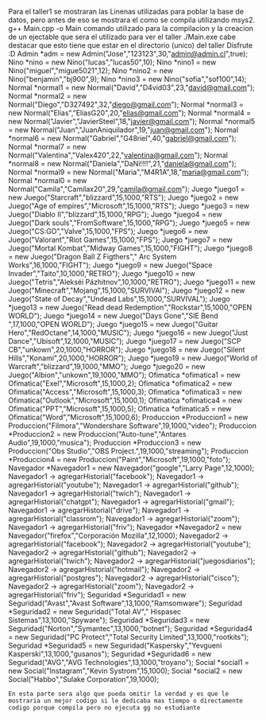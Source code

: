 Para el taller1 se mostraran las Linenas utilizadas para poblar la base de datos, pero antes de eso se mostrara el como se compila utilizando msys2.
g++ Main.cpp -o Main
comando utilizado para la compilacion y la creacion de un ejectable que sera el utilizado para ver el taller
./Main.exe
cabe destacar que esto tiene que estar en el directorio (unico) del taller
Disfrute :D
    Admin *adm = new Admin("Jose","123123",30,"admin@admin.cl",true);
    Nino *nino = new Nino("lucas","lucas50",10);
    Nino *nino1 = new Nino("miguel","migue5021",12);
    Nino *nino2 = new Nino("benjamin","bj900",9);
    Nino *nino3 = new Nino("sofia","sof100",14);
    Normal *normal1 = new Normal("David","D4vid03",23,"david@gmail.com");
    Normal *normal2 = new Normal("Diego","D327492",32,"diego@gmail.com");
    Normal *normal3 = new Normal("Elias","EliasG20",20,"elias@gmail.com");
    Normal *normal4 = new Normal("Javier","JavierSteel",18,"javier@gmail.com");
    Normal *normal5 = new Normal("Juan","JuanAniquilador",19,"juan@gmail.com");
    Normal *normal6 = new Normal("Gabriel","G48riel",40,"gabriel@gmail.com");
    Normal *normal7 = new Normal("Valentina","Valex420",22,"valentina@gmail.com");
    Normal *normal8 = new Normal("Daniela","DaNi!!!!",21,"daniela@gmail.com");
    Normal *normal9 = new Normal("Maria","M4R1A",18,"maria@gmail.com");
    Normal *normal0 = new Normal("Camila","Camilax20",29,"camila@gmail.com");
    Juego *juego1 = new Juego("Starcraft","blizzard",15,1000,"RTS");
    Juego *juego2 = new Juego("Age of empires","Microsoft",15,1000,"RTS");
    Juego *juego3 = new Juego("Diablo II","blizzard",15,1000,"RPG");
    Juego *juego4 = new Juego("Dark souls","FromSoftware",15,1000,"RPG");
    Juego *juego5 = new Juego("CS:GO","Valve",15,1000,"FPS");
    Juego *juego6 = new Juego("Valorant","Riot Games",15,1000,"FPS");
    Juego *juego7 = new Juego("Mortal Kombat","Midway Games",15,1000,"FIGHT");
    Juego *juego8 = new Juego("Dragon Ball Z Figthers"," Arc System Works",16,1000,"FIGHT");
    Juego *juego9 = new Juego("Space Invader","Taito",10,1000,"RETRO");
    Juego *juego10 = new Juego("Tetris","Alekséi Pázhitnov",10,1000,"RETRO");
    Juego *juego11 = new Juego("Minecraft","Mojang",15,1000,"SURVIVAl");
    Juego *juego12 = new Juego("State of Decay","Undead Labs",15,1000,"SURVIVAL");
    Juego *juego13 = new Juego("Read dead Redemption","Rockstar",15,1000,"OPEN WORLD");
    Juego *juego14 = new Juego("Days Gone","SIE Bend ",17,1000,"OPEN WORLD");
    Juego *juego15 = new Juego("Guitar Hero","RedOctane",14,1000,"MUSIC");
    Juego *juego16 = new Juego("Just Dance","Ubisoft",12,1000,"MUSIC");
    Juego *juego17 = new Juego("SCP CB","unkown",20,1000,"HORROR");
    Juego *juego18 = new Juego("Silent Hills","Konami",20,1000,"HORROR");
    Juego *juego19 = new Juego("World of Warcraft","blizzard",19,1000,"MMO");
    Juego *juego20 = new Juego("Albion","unkown",19,1000,"MMO");
    Ofimatica *ofimatica1 = new Ofimatica("Exel","Microsoft",15,1000,2);
    Ofimatica *ofimatica2 = new Ofimatica("Access","Microsoft",15,1000,3);
    Ofimatica *ofimatica3 = new Ofimatica("Outlook","Microsoft",15,1000,1);
    Ofimatica *ofimatica4 = new Ofimatica("PPT","Microsoft",15,1000,5);
    Ofimatica *ofimatica5 = new Ofimatica("Word","Microsoft",15,1000,6);
    Produccion *Produccion1 = new Produccion("Filmora","Wondershare Software",19,1000,"video");
    Produccion *Produccion2 = new Produccion("Auto-tune","Antares Audio",19,1000,"musica");
    Produccion *Produccion3 = new Produccion("Obs Studio","OBS Project.",19,1000,"streaming");
    Produccion *Produccion4 = new Produccion("Paint","Microsoft",19,1000,"foto");
    Navegador *Navegador1 = new Navegador("google","Larry Page",12,1000);
    Navegador1 -> agregarHistorial("facebook");
    Navegador1 -> agregarHistorial("youtube");
    Navegador1 -> agregarHistorial("github");
    Navegador1 -> agregarHistorial("twich");
    Navegador1 -> agregarHistorial("chatgpt");
    Navegador1 -> agregarHistorial("gmail");
    Navegador1 -> agregarHistorial("drive");
    Navegador1 -> agregarHistorial("classrom");
    Navegador1 -> agregarHistorial("zoom");
    Navegador1 -> agregarHistorial("friv");
    Navegador *Navegador2 = new Navegador("firefox","Corporación Mozilla",12,1000);
    Navegador2 -> agregarHistorial("facebook");
    Navegador2 -> agregarHistorial("youtube");
    Navegador2 -> agregarHistorial("github");
    Navegador2 -> agregarHistorial("twich");
    Navegador2 -> agregarHistorial("juegosdiarios");
    Navegador2 -> agregarHistorial("hotmail");
    Navegador2 -> agregarHistorial("postgres");
    Navegador2 -> agregarHistorial("cisco");
    Navegador2 -> agregarHistorial("zoom");
    Navegador2 -> agregarHistorial("friv");
    Seguridad *Seguridad1 = new Seguridad("Avast","Avast Software",13,1000,"Ramsomware");
    Seguridad *Seguridad2 = new Seguridad("Total AV"," Hispasec Sistemas",13,1000,"Spyware");
    Seguridad *Seguridad3 = new Seguridad("Norton","Symantec",13,1000,"botnet");
    Seguridad *Seguridad4 = new Seguridad("PC Protect","Total Security Limited",13,1000,"rootkits");
    Seguridad *Seguridad5 = new Seguridad("Kaspersky","Yevgueni Kasperski",13,1000,"gusanos");
    Seguridad *Seguridad6 = new Seguridad("AVG","AVG Technologies",13,1000,"troyano");
    Social *social1 = new Social("Instagram","Kevin Systrom",15,1000);
    Social *social2 = new Social("Habbo","Sulake Corporation",19,1000);


    En esta parte sera algo que pueda omitir la verdad y es que le mostraria un mejor codigo si le dedicaba mas tiempo o directamente codigo porque compila pero no ejecuta gg no estudiante
